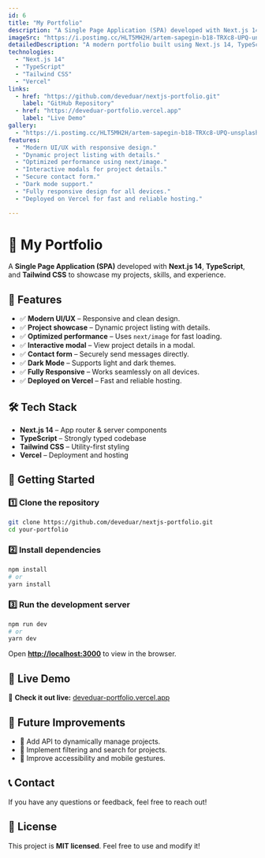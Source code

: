 ```yaml
---
id: 6
title: "My Portfolio"
description: "A Single Page Application (SPA) developed with Next.js 14, TypeScript, and Tailwind CSS to showcase my projects, skills, and experience."
imageSrc: "https://i.postimg.cc/HLT5MH2H/artem-sapegin-b18-TRXc8-UPQ-unsplash.jpg"
detailedDescription: "A modern portfolio built using Next.js 14, TypeScript, and Tailwind CSS. It features a project showcase, interactive modals, dark mode support, and performance optimizations."
technologies:
  - "Next.js 14"
  - "TypeScript"
  - "Tailwind CSS"
  - "Vercel"
links:
  - href: "https://github.com/deveduar/nextjs-portfolio.git"
    label: "GitHub Repository"
  - href: "https://deveduar-portfolio.vercel.app"
    label: "Live Demo"
gallery:
  - "https://i.postimg.cc/HLT5MH2H/artem-sapegin-b18-TRXc8-UPQ-unsplash.jpg"
features:
  - "Modern UI/UX with responsive design."
  - "Dynamic project listing with details."
  - "Optimized performance using next/image."
  - "Interactive modals for project details."
  - "Secure contact form."
  - "Dark mode support."
  - "Fully responsive design for all devices."
  - "Deployed on Vercel for fast and reliable hosting."

---
```


# 🚀 My Portfolio  

A **Single Page Application (SPA)** developed with **Next.js 14**, **TypeScript**, and **Tailwind CSS** to showcase my projects, skills, and experience.

## 🌟 Features  

- ✅ **Modern UI/UX** – Responsive and clean design.  
- ✅ **Project showcase** – Dynamic project listing with details.  
- ✅ **Optimized performance** – Uses `next/image` for fast loading.  
- ✅ **Interactive modal** – View project details in a modal.  
- ✅ **Contact form** – Securely send messages directly.  
- ✅ **Dark Mode** – Supports light and dark themes.  
- ✅ **Fully Responsive** – Works seamlessly on all devices.  
- ✅ **Deployed on Vercel** – Fast and reliable hosting.  

## 🛠️ Tech Stack  

- **Next.js 14** – App router & server components  
- **TypeScript** – Strongly typed codebase  
- **Tailwind CSS** – Utility-first styling  
- **Vercel** – Deployment and hosting  

## 🚀 Getting Started  

### 1️⃣ Clone the repository  
```bash
git clone https://github.com/deveduar/nextjs-portfolio.git
cd your-portfolio
```

### 2️⃣ Install dependencies  
```bash
npm install
# or
yarn install
```

### 3️⃣ Run the development server  
```bash
npm run dev
# or
yarn dev
```
Open **[http://localhost:3000](http://localhost:3000)** to view in the browser.

## 🔗 Live Demo  

🔴 **Check it out live:** [deveduar-portfolio.vercel.app](https://deveduar-portfolio.vercel.app/)  

## 📌 Future Improvements  

- 📌 Add API to dynamically manage projects.  
- 📌 Implement filtering and search for projects.  
- 📌 Improve accessibility and mobile gestures.  

## 📞 Contact  

If you have any questions or feedback, feel free to reach out!  

## 📝 License  

This project is **MIT licensed**. Feel free to use and modify it! 
